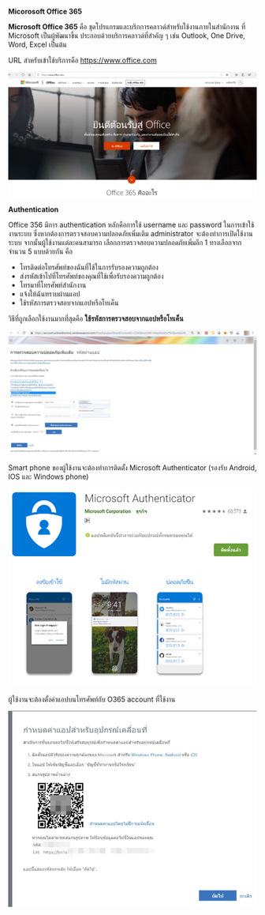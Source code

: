**Micorosoft Office 365**

**Microsoft Office 365** คือ ชุดโปรแกรมและบริกการคลาวด์สำหรับใช้งานภายในสำนักงาน ที่ Microsoft เป็นผู้พัฒนาขึ้น ประกอบด้วยบริการคลาวด์ที่สำคัญ ๆ เช่น Outlook, One Drive, Word, Excel เป็นต้น 

URL สำหรับเข้าใช้บริการคือ https://www.office.com

![GitHub Logo](Pic/O365/Office365.jpg)

**Authentication**

Office 356 มีการ authentication หลักคือการใช้ username และ password ในการเข้าใช้งานระบบ ซึ่งหากต้องการตรวจสอบความปลอดภัยเพิ่มเติม administrator จะต้องทำการเปิดใช้งานระบบ จากนั้นผู้ใช้งานแต่ละคนสามารถ เลือกการตรวจสอบความปลอดภัยเพิ่มอีก 1 ทางเลือกจากจำนวน 5 แบบด้วยกัน คือ
* โทรติดต่อโทรศัพท์ของฉันที่ใช้ในการรับรองความถูกต้อง
* ส่งรหัสเข้าไปที่โทรศัพท์ของคุณที่ใช้เพื่อรับรองความถูกต้อง
* โทรมาที่โทรศัพท์สำนักงาน
* แจ้งให้ฉันทราบผ่านแอป
* ใช้รหัสการตรวจสอบจากแอปหรือโทเค็น

วิธีที่ถูกเลือกใช้งานมากที่สุดคือ **ใช้รหัสการตรวจสอบจากแอปหรือโทเค็น**

![GitHub Logo](Pic/O365/choice.jpg)

Smart phone ของผู้ใช้งานจะต้องทำการติดตั้ง Microsoft Authenticator (รองรับ Android, IOS และ Windows phone)

![GitHub Logo](Pic/O365/MicrosoftAuthenticator.jpg)

ผู้ใช้งานจะต้องตั้งค่าแอปบนโทรศัพท์กับ O365 account ที่ใช้งาน

![GitHub Logo](Pic/O365/configure.jpg)

